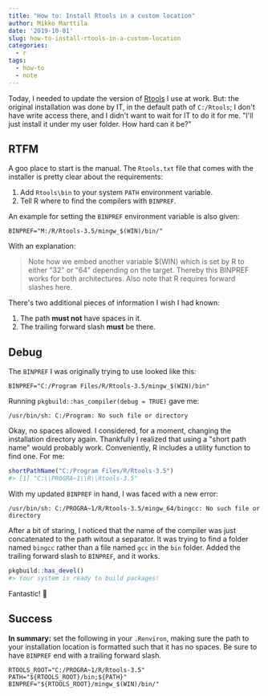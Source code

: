 ```yaml
---
title: "How to: Install Rtools in a custom location"
author: Mikko Marttila
date: '2019-10-01'
slug: how-to-install-rtools-in-a-custom-location
categories:
  - r
tags:
  - how-to
  - note
---
```


Today, I needed to update the version of [Rtools](https://cran.r-project.org/bin/windows/Rtools/) I use at work. But: the original installation was done by IT, in the default path of `C:/Rtools`; I don't have write access there, and I didn't want to wait for IT to do it for me. "I'll just install it under my user folder. How hard can it be?"

## RTFM

A goo place to start is the manual. The `Rtools.txt` file that comes with the installer is pretty clear about the requirements:

1. Add `Rtools\bin` to your system `PATH` environment variable.
2. Tell R where to find the compilers with `BINPREF`.

An example for setting the `BINPREF` environment variable is also given:

```
BINPREF="M:/R/Rtools-3.5/mingw_$(WIN)/bin/"
```

With an explanation:

> Note how we embed another variable $(WIN) which is set by R to either "32" or "64" depending on the target. Thereby this BINPREF works for both architectures. Also note that R requires forward slashes here.

There's two additional pieces of information I wish I had known:

1. The path **must not** have spaces in it.
2. The trailing forward slash **must** be there.

## Debug

The `BINPREF` I was originally trying to use looked like this:

```
BINPREF="C:/Program Files/R/Rtools-3.5/mingw_$(WIN)/bin"
```

Running `pkgbuild::has_compiler(debug = TRUE)` gave me:

```
/usr/bin/sh: C:/Program: No such file or directory
```

Okay, no spaces allowed. I considered, for a moment, changing the installation directory again. Thankfully I realized that using a "short path name" would probably work. Conveniently, R includes a utility function to find one. For me:

``` r
shortPathName("C:/Program Files/R/Rtools-3.5")
#> [1] "C:\\PROGRA~1\\R\\Rtools-3.5"
```

With my updated `BINPREF` in hand, I was faced with a new error:

```
/usr/bin/sh: C:/PROGRA~1/R/Rtools-3.5/mingw_64/bingcc: No such file or directory
```

After a bit of staring, I noticed that the name of the compiler was just concatenated to the path witout a separator. It was trying to find a folder named `bingcc` rather than a file named `gcc` in the `bin` folder. Added the trailing forward slash to `BINPREF`, and it works.

``` r
pkgbuild::has_devel()
#> Your system is ready to build packages!
```

Fantastic! :tada:

## Success

**In summary:** set the following in your `.Renviron`, making sure the path to your installation location is formatted such that it has no spaces. Be sure to have `BINPREF` end with a trailing forward slash.

```
RTOOLS_ROOT="C:/PROGRA~1/R/Rtools-3.5"
PATH="${RTOOLS_ROOT}/bin;${PATH}"
BINPREF="${RTOOLS_ROOT}/mingw_$(WIN)/bin/"
```

